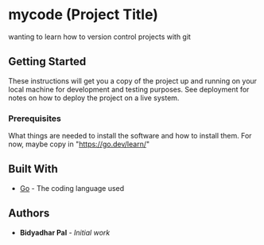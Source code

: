 # mycode (Project Title)
wanting to learn how to version control projects with git 

## Getting Started

These instructions will get you a copy of the project up and running on your local machine
for development and testing purposes. See deployment for notes on how to deploy the project
on a live system.

### Prerequisites

What things are needed to install the software and how to install them. For now, maybe copy in
"https://go.dev/learn/"

## Built With

* [Go](https://go.dev/) - The coding language used

## Authors

* **Bidyadhar Pal** - *Initial work*

